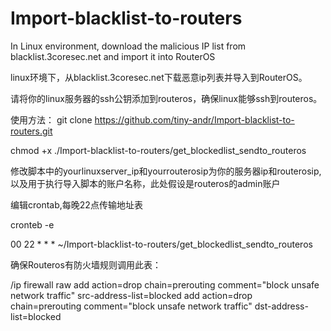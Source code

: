 # Import-blacklist-to-routers
In Linux environment, download the malicious IP list from blacklist.3coresec.net and import it into RouterOS

linux环境下，从blacklist.3coresec.net下载恶意ip列表并导入到RouterOS。

请将你的linux服务器的ssh公钥添加到routeros，确保linux能够ssh到routeros。

使用方法：
git clone https://github.com/tiny-andr/Import-blacklist-to-routers.git

chmod +x ./Import-blacklist-to-routers/get_blockedlist_sendto_routeros

修改脚本中的yourlinuxserver_ip和yourrouterosip为你的服务器ip和routerosip,以及用于执行导入脚本的账户名称，此处假设是routeros的admin账户

编辑crontab,每晚22点传输地址表

cronteb -e

00 22 * * * ~/Import-blacklist-to-routers/get_blockedlist_sendto_routeros


确保Routeros有防火墙规则调用此表：

/ip firewall raw
add action=drop chain=prerouting comment="block unsafe network traffic" src-address-list=blocked
add action=drop chain=prerouting comment="block unsafe network traffic" dst-address-list=blocked
